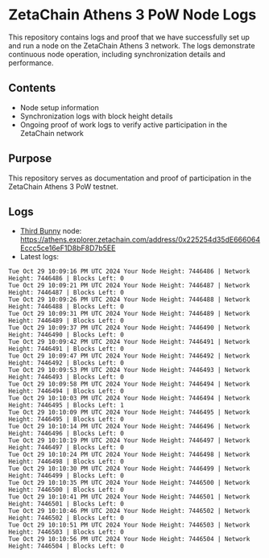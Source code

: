 # ZetaChain Athens 3 PoW Node Logs
This repository contains logs and proof that we have successfully set up and run a node on the ZetaChain Athens 3 network. The logs demonstrate continuous node operation, including synchronization details and performance.

## Contents
- Node setup information
- Synchronization logs with block height details
- Ongoing proof of work logs to verify active participation in the ZetaChain network

## Purpose
This repository serves as documentation and proof of participation in the ZetaChain Athens 3 PoW testnet.

## Logs

- [Third Bunny](https://thirdbunny.xyz/) node: https://athens.explorer.zetachain.com/address/0x225254d35dE666064Eccc5ce16eF1D8bF8D7b5EE
- Latest logs:
```
Tue Oct 29 10:09:16 PM UTC 2024 Your Node Height: 7446486 | Network Height: 7446486 | Blocks Left: 0
Tue Oct 29 10:09:21 PM UTC 2024 Your Node Height: 7446487 | Network Height: 7446487 | Blocks Left: 0
Tue Oct 29 10:09:26 PM UTC 2024 Your Node Height: 7446488 | Network Height: 7446488 | Blocks Left: 0
Tue Oct 29 10:09:31 PM UTC 2024 Your Node Height: 7446489 | Network Height: 7446489 | Blocks Left: 0
Tue Oct 29 10:09:37 PM UTC 2024 Your Node Height: 7446490 | Network Height: 7446490 | Blocks Left: 0
Tue Oct 29 10:09:42 PM UTC 2024 Your Node Height: 7446491 | Network Height: 7446491 | Blocks Left: 0
Tue Oct 29 10:09:47 PM UTC 2024 Your Node Height: 7446492 | Network Height: 7446492 | Blocks Left: 0
Tue Oct 29 10:09:53 PM UTC 2024 Your Node Height: 7446493 | Network Height: 7446493 | Blocks Left: 0
Tue Oct 29 10:09:58 PM UTC 2024 Your Node Height: 7446494 | Network Height: 7446494 | Blocks Left: 0
Tue Oct 29 10:10:03 PM UTC 2024 Your Node Height: 7446494 | Network Height: 7446495 | Blocks Left: 1
Tue Oct 29 10:10:09 PM UTC 2024 Your Node Height: 7446495 | Network Height: 7446495 | Blocks Left: 0
Tue Oct 29 10:10:14 PM UTC 2024 Your Node Height: 7446496 | Network Height: 7446496 | Blocks Left: 0
Tue Oct 29 10:10:19 PM UTC 2024 Your Node Height: 7446497 | Network Height: 7446497 | Blocks Left: 0
Tue Oct 29 10:10:24 PM UTC 2024 Your Node Height: 7446498 | Network Height: 7446498 | Blocks Left: 0
Tue Oct 29 10:10:30 PM UTC 2024 Your Node Height: 7446499 | Network Height: 7446499 | Blocks Left: 0
Tue Oct 29 10:10:35 PM UTC 2024 Your Node Height: 7446500 | Network Height: 7446500 | Blocks Left: 0
Tue Oct 29 10:10:41 PM UTC 2024 Your Node Height: 7446501 | Network Height: 7446501 | Blocks Left: 0
Tue Oct 29 10:10:46 PM UTC 2024 Your Node Height: 7446502 | Network Height: 7446502 | Blocks Left: 0
Tue Oct 29 10:10:51 PM UTC 2024 Your Node Height: 7446503 | Network Height: 7446503 | Blocks Left: 0
Tue Oct 29 10:10:56 PM UTC 2024 Your Node Height: 7446504 | Network Height: 7446504 | Blocks Left: 0
```
